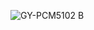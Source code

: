 



![GY-PCM5102 B](https://github.com/Gustavomurta/tinyGo_my_experiments/assets/4587366/9eeea040-b972-41d1-a831-b1028af0867a)
